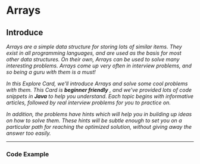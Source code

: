 # Arrays

## Introduce

*Arrays are a simple data structure for storing lots of similar items. They exist in all programming languages, and are used as the basis for most other data structures. On their own, Arrays can be used to solve many interesting problems. Arrays come up very often in interview problems, and so being a guru with them is a must!*

*In this Explore Card, we'll introduce Arrays and solve some cool problems with them. This Card is  **beginner friendly** , and we've provided lots of code snippets in **Java** to help you understand. Each topic begins with informative articles, followed by real interview problems for you to practice on.*

*In addition, the problems have hints which will help you in building up ideas on how to solve them. These hints will be subtle enough to set you on a particular path for reaching the optimized solution, without giving away the answer too easily.*

---

### Code Example
